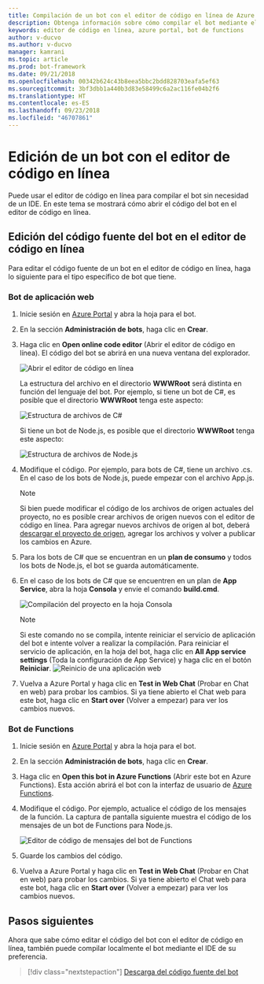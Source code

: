 ```yaml
---
title: Compilación de un bot con el editor de código en línea de Azure | Microsoft Docs
description: Obtenga información sobre cómo compilar el bot mediante el editor de código en línea en Bot Service.
keywords: editor de código en línea, azure portal, bot de functions
author: v-ducvo
ms.author: v-ducvo
manager: kamrani
ms.topic: article
ms.prod: bot-framework
ms.date: 09/21/2018
ms.openlocfilehash: 00342b624c43b8eea5bbc2bdd828703eafa5ef63
ms.sourcegitcommit: 3bf3dbb1a440b3d83e58499c6a2ac116fe04b2f6
ms.translationtype: HT
ms.contentlocale: es-ES
ms.lasthandoff: 09/23/2018
ms.locfileid: "46707861"
---
```

# <a name="edit-a-bot-with-online-code-editor"></a>Edición de un bot con el editor de código en línea

Puede usar el editor de código en línea para compilar el bot sin necesidad de un IDE. En este tema se mostrará cómo abrir el código del bot en el editor de código en línea. 

## <a name="edit-bot-source-code-in-online-code-editor"></a>Edición del código fuente del bot en el editor de código en línea

Para editar el código fuente de un bot en el editor de código en línea, haga lo siguiente para el tipo específico de bot que tiene.

### <a name="web-app-bot"></a>Bot de aplicación web
1. Inicie sesión en [Azure Portal](http://portal.azure.com) y abra la hoja para el bot.
2. En la sección **Administración de bots**, haga clic en **Crear**.
3. Haga clic en **Open online code editor** (Abrir el editor de código en línea). El código del bot se abrirá en una nueva ventana del explorador. 

   ![Abrir el editor de código en línea](~/media/azure-bot-build/open-online-code-editor.png)

   La estructura del archivo en el directorio **WWWRoot** será distinta en función del lenguaje del bot. Por ejemplo, si tiene un bot de C#, es posible que el directorio **WWWRoot** tenga este aspecto:

   ![Estructura de archivos de C#](~/media/azure-bot-build/cs-wwwroot-structure.png)

   Si tiene un bot de Node.js, es posible que el directorio **WWWRoot** tenga este aspecto:

   ![Estructura de archivos de Node.js](~/media/azure-bot-build/node-wwwroot-structure.png)

4. Modifique el código. Por ejemplo, para bots de C#, tiene un archivo .cs. En el caso de los bots de Node.js, puede empezar con el archivo App.js.

   > [!NOTE]
   > Si bien puede modificar el código de los archivos de origen actuales del proyecto, no es posible crear archivos de origen nuevos con el editor de código en línea. Para agregar nuevos archivos de origen al bot, deberá [descargar el proyecto de origen](bot-service-build-download-source-code.md), agregar los archivos y volver a publicar los cambios en Azure.

5. Para los bots de C# que se encuentran en un **plan de consumo** y todos los bots de Node.js, el bot se guarda automáticamente. 

6. En el caso de los bots de C# que se encuentren en un plan de **App Service**, abra la hoja **Consola** y envíe el comando **build.cmd**. 

   ![Compilación del proyecto en la hoja Consola](~/media/azure-bot-build/cs-console-build-cmd.png)
 
   > [!NOTE]
   > Si este comando no se compila, intente reiniciar el servicio de aplicación del bot e intente volver a realizar la compilación. Para reiniciar el servicio de aplicación, en la hoja del bot, haga clic en **All App service settings** (Toda la configuración de App Service) y haga clic en el botón **Reiniciar**.
   > ![Reinicio de una aplicación web](~/media/azure-bot-build/open-online-code-editor-restart-appservice.png)

7. Vuelva a Azure Portal y haga clic en **Test in Web Chat** (Probar en Chat en web) para probar los cambios. Si ya tiene abierto el Chat web para este bot, haga clic en **Start over** (Volver a empezar) para ver los cambios nuevos.

### <a name="functions-bot"></a>Bot de Functions

1. Inicie sesión en [Azure Portal](http://portal.azure.com) y abra la hoja para el bot.
2. En la sección **Administración de bots**, haga clic en **Crear**.
3. Haga clic en **Open this bot in Azure Functions** (Abrir este bot en Azure Functions). Esta acción abrirá el bot con la interfaz de usuario de <a href="http://go.microsoft.com/fwlink/?linkID=747839" target="_blank">Azure Functions</a>. 
4. Modifique el código. Por ejemplo, actualice el código de los mensajes de la función. La captura de pantalla siguiente muestra el código de los mensajes de un bot de Functions para Node.js.

   ![Editor de código de mensajes del bot de Functions](~/media/azure-bot-build/functions-messages-code.png)

5. Guarde los cambios del código.
6. Vuelva a Azure Portal y haga clic en **Test in Web Chat** (Probar en Chat en web) para probar los cambios. Si ya tiene abierto el Chat web para este bot, haga clic en **Start over** (Volver a empezar) para ver los cambios nuevos.

## <a name="next-steps"></a>Pasos siguientes
Ahora que sabe cómo editar el código del bot con el editor de código en línea, también puede compilar localmente el bot mediante el IDE de su preferencia.

> [!div class="nextstepaction"]
> [Descarga del código fuente del bot](bot-service-build-download-source-code.md)

